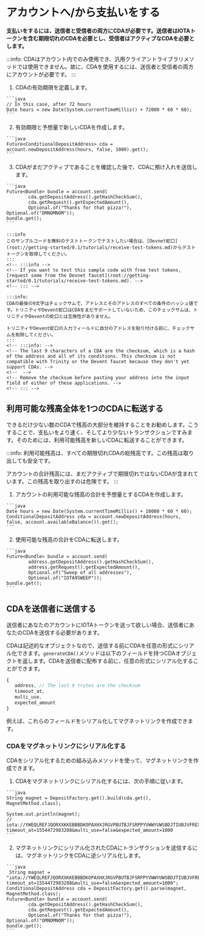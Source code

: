 # アカウントへ/から支払いをする
<!-- # Make payments to/from your account -->

**支払いをするには、送信者と受信者の両方にCDAが必要です。送信者はIOTAトークンを含む期限切れのCDAを必要とし、受信者はアクティブなCDAを必要とします。**
<!-- **To make payments, both the sender and the receiver need to have a CDA. The sender needs an expired CDA that contains IOTA tokens, and the receiver needs an active CDA.** -->

:::info:
CDAはアカウント内でのみ使用でき、汎用クライアントライブラリメソッドでは使用できません。故に、CDAを使用するには、送信者と受信者の両方にアカウントが必要です。
:::
<!-- :::info: -->
<!-- CDAs can be used only in an account and not in the generic client library methods. As a result, both you and the sender must have an account to be able to use CDAs. -->
<!-- ::: -->

1. CDAの有効期限を定義します。
  <!-- 1. Define an expiration time for the CDA -->

    ```java
    // In this case, after 72 hours
    Date hours = new Date(System.currentTimeMillis() + 72000 * 60 * 60);
    ```

2. 有効期限と予想量で新しいCDAを作成します。
  <!-- 2. Create a new CDA with an expiration time and expected amount -->

    ```java
    Future<ConditionalDepositAddress> cda = account.newDepositAddress(hours, false, 1000).get();
    ```

3. CDAがまだアクティブであることを確認した後で、CDAに預け入れを送信します。
  <!-- 3. After making sure that the CDA is still active, send a deposit to it -->

    ```java
    Future<Bundle> bundle = account.send(
            cda.getDepositAddress().getHashCheckSum(),
            cda.getRequest().getExpectedAmount(),
            Optional.of("Thanks for that pizza!"), Optional.of("OMNOMNOM"));
    bundle.get();
    ```

    :::info
    このサンプルコードを無料のテストトークンでテストしたい場合は、[Devnet蛇口](root://getting-started/0.1/tutorials/receive-test-tokens.md)からテストトークンを取得してください。
    :::
    <!-- :::info -->
    <!-- If you want to test this sample code with free test tokens, [request some from the Devnet faucet](root://getting-started/0.1/tutorials/receive-test-tokens.md). -->
    <!-- ::: -->

    :::info:
    CDAの最後の9文字はチェックサムで、アドレスとそのアドレスのすべての条件のハッシュ値です。トリニティやDevent蛇口はCDAをまだサポートしていないため、このチェックサムは、トリニティやDeventの蛇口とは互換性がありません。

    トリニティやDevent蛇口の入力フィールドに自分のアドレスを貼り付ける前に、チェックサムを削除してください。
    :::
    <!-- :::info: -->
    <!-- The last 9 characters of a CDA are the checksum, which is a hash of the address and all of its conditions. This checksum is not compatible with Trinity or the Devent faucet because they don't yet support CDAs. -->
    <!--  -->
    <!-- Remove the checksum before pasting your address into the input field of either of these applications. -->
    <!-- ::: -->

## 利用可能な残高全体を1つのCDAに転送する
<!-- ## Transfer your entire available balance to one CDA -->

できるだけ少ない数のCDAで残高の大部分を維持することをお勧めします。こうすることで、支払いをより速く、そしてより少ないトランザクションですみます。そのためには、利用可能残高を新しいCDAに転送することができます。
<!-- You may want to keep the majority of your balance on as few CDAs as possible. This way, making payments is faster and requires fewer transactions. To do so, you can transfer you available balance to a new CDA. -->

:::info:
利用可能残高は、すべての期限切れCDAの総残高です。この残高は取り出しても安全です。

アカウントの合計残高には、まだアクティブで期限切れではないCDAが含まれています。この残高を取り出すのは危険です。
:::
<!-- :::info: -->
<!-- Available balance is the total balance of all expired CDAs. This balance is safe to withdraw. -->
<!--  -->
<!-- Your account's total balance includes CDAs that are still active as well as expired. This balance is unsafe to withdraw. -->
<!-- ::: -->

1. アカウントの利用可能な残高の合計を予想量とするCDAを作成します。
  <!-- 1. Create a CDA that has your account's total available balance as its expected amount -->

    ```java
    Date hours = new Date(System.currentTimeMillis() + 10000 * 60 * 60);
    ConditionalDepositAddress cda = account.newDepositAddress(hours, false, account.availableBalance()).get();
    ```

2. 使用可能な残高の合計をCDAに転送します。
  <!-- 2. Transfer your total available balance to the CDA -->

    ```java
    Future<Bundle> bundle = account.send(
            address.getDepositAddress().getHashCheckSum(),
            address.getRequest().getExpectedAmount(),
            Optional.of("Sweep of all addresses"),
            Optional.of("IOTA9SWEEP"));
    bundle.get();
    ```

## CDAを送信者に送信する
<!-- ## Send someone your CDA -->

送信者にあなたのアカウントにIOTAトークンを送って欲しい場合、送信者にあなたのCDAを送信する必要があります。
<!-- If you want a depositer to send IOTA tokens to your account, you need to send them your CDA. -->

CDAは記述的なオブジェクトなので、送信する前にCDAを任意の形式にシリアル化できます。`generateCDA()`メソッドは以下のフィールドを持つCDAオブジェクトを返します。CDAを送信者に配布する前に、任意の形式にシリアル化することができます。
<!-- Because CDAs are descriptive objects, you can serialize them into any format before sending them. The `generateCDA()` method returns a CDA object with the following fields. You can serialize a CDA into any format before distributing it to senders. -->

<!-- This is the -->

```js
{
   address, // The last 9 trytes are the checksum
   timeout_at,
   multi_use,
   expected_amount
}
```

例えば、これらのフィールドをシリアル化してマグネットリンクを作成できます。
<!-- For example, you can serialize these fields to create a magnet link. -->

### CDAをマグネットリンクにシリアル化する
<!-- ### Serialize a CDA into a magnet link -->

CDAをシリアル化するための組み込みメソッドを使って、マグネットリンクを作成できます。
<!-- The built-in method for serializing a CDA is to create a magent link. -->

1. CDAをマグネットリンクにシリアル化するには、次の手順に従います。
  <!-- 1. To serialize a CDA to a magnet link, do the following: -->

    ```java
    String magnet = DepositFactory.get().build(cda.get(), MagnetMethod.class);

    System.out.println(magnet);
    // iota://YWEQLREFJQORXXKKEBBBDKOPAXHXJRGVPBUTBJFSRPPYVWWYUWSBDJTIUBJVFREXEAUZWRICKH9VBSQE9KPNLTCLNC/?timeout_at=1554472983208&multi_use=false&expected_amount=1000
    ```

2. マグネットリンクにシリアル化されたCDAにトランザクションを送信するには、マグネットリンクをCDAに逆シリアル化します。
  <!-- 2. To send a transaction to a CDA that's been serialized into a magnet link, first deserialize the magent link into a CDA -->

    ```java
     String magnet = "iota://YWEQLREFJQORXXKKEBBBDKOPAXHXJRGVPBUTBJFSRPPYVWWYUWSBDJTIUBJVFREXEAUZWRICKH9VBSQE9KPNLTCLNC/?timeout_at=1554472983208&multi_use=false&expected_amount=1000";
    ConditionalDepositAddress cda = DepositFactory.get().parse(magnet, MagnetMethod.class);
    Future<Bundle> bundle = account.send(
            cda.getDepositAddress().getHashCheckSum(),
            cda.getRequest().getExpectedAmount(),
            Optional.of("Thanks for that pizza!"), Optional.of("OMNOMNOM"));
    bundle.get();
    ```
